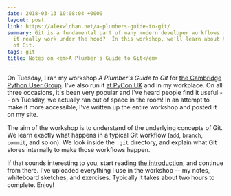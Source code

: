 ```yaml
---
date: 2018-03-13 10:08:04 +0000
layout: post
link: https://alexwlchan.net/a-plumbers-guide-to-git/
summary: Git is a fundamental part of many modern developer workflows -- but how does
  it really work under the hood?  In this workshop, we'll learn about the internals
  of Git.
tags: git
title: Notes on <em>A Plumber's Guide to Git</em>
---
```


On Tuesday, I ran my workshop *A Plumber's Guide to Git* for [the Cambridge Python User Group][meetup].
I've also run it [at PyCon UK][pyconuk] and in my workplace.
On all three occasions, it's been very popular and I've heard people find it useful -- on Tuesday, we actually ran out of space in the room!
In an attempt to make it more accessible, I've written up the entire workshop and posted it on my site.

[meetup]: https://www.meetup.com/CamPUG/events/246459416/
[pyconuk]: http://2017.pyconuk.org/sessions/workshops/a-plumber-s-guide-to-git/

The aim of the workshop is to understand of the underlying concepts of Git.
We learn exactly what happens in a typical Git workflow (`add`, `branch`, `commit`, and so on).
We look inside the `.git` directory, and explain what Git stores internally to make those workflows happen.

If that sounds interesting to you, start reading [the introduction](/a-plumbers-guide-to-git/), and continue from there.
I've uploaded everything I use in the workshop -- my notes, whiteboard sketches, and exercises.
Typically it takes about two hours to complete.
Enjoy!